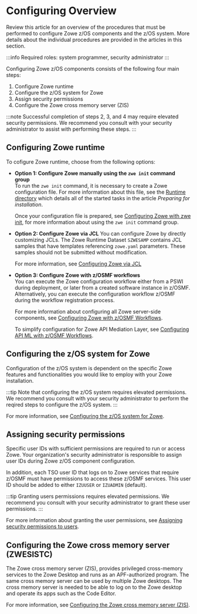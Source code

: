 # Configuring Overview

Review this article for an overview of the procedures that must be performed to configure Zowe z/OS components and the z/OS system. More details about the individual procedures are provided in the articles in this section. 

:::info Required roles: system programmer, security administrator
:::

Configuring Zowe z/OS components consists of the following four main steps:

1. Configure Zowe runtime
2. Configure the z/OS system for Zowe
3. Assign security permissions
4. Configure the Zowe cross memory server (ZIS)

:::note
Successful completion of steps 2, 3, and 4 may require elevated security permissions. We recommend you consult with your security administrator to assist with performing these steps. 
:::

## Configuring Zowe runtime

To cofigure Zowe runtime, choose from the following options:

* **Option 1: Configure Zowe manually using the `zwe init` command group**  
To run the `zwe init` command, it is necessary to create a Zowe configuration file. For more information about this file, see the [Runtime directory](./installandconfig.md#runtime-directory) which details all of the started tasks in the article _Preparing for installation_.

    Once your configuration file is prepared, see [Configuring Zowe with zwe init](./initialize-zos-system.md), for more information about using the `zwe init` command group.

* **Option 2: Configure Zowe via JCL**
You can configure Zowe by directly customizing JCLs. The Zowe Runtime Dataset `SZWESAMP` contains JCL samples that have templates referencing `zowe.yaml` parameters. These samples should not be submitted without modification.

    For more information, see [Configuring Zowe via JCL](./configuring-zowe-via-jcl.md)

* **Option 3: Configure Zowe with z/OSMF workflows**  
You can execute the Zowe configuration workflow either from a PSWI during deployment, or later from a created software instance in z/OSMF. Alternatively, you can execute the configuration workflow z/OSMF during the workflow registration process.

    For more information about configuring all Zowe server-side components, see [Configuring Zowe with z/OSMF Workflows](./configure-zowe-zosmf-workflow.md). 

    To simplify configuration for Zowe API Mediation Layer, see 
[Configuring API ML with z/OSMF Workflows](./configure-apiml-zosmf-workflow.md).

## Configuring the z/OS system for Zowe

Configuration of the z/OS system is dependent on the specific Zowe features and functionalities you would like to employ with your Zowe installation. 

:::tip
Note that configuring the z/OS system requires elevated permissions. We recommend you consult with your security administrator to perform the reqired steps to configure the z/OS system.
:::

For more information, see [Configuring the z/OS system for Zowe](./configure-zos-system.md).

## Assigning security permissions

Specific user IDs with sufficient permissions are required to run or access Zowe. Your organization's security administrator is responsible to assign user IDs during Zowe z/OS component configuration.

In addition, each TSO user ID that logs on to Zowe services that require z/OSMF must have permissions to access these z/OSMF services. This user ID should be added to either `IZUUSER` or `IZUADMIN` (default).

:::tip
Granting users permissions requires elevated permissions. We recommend you consult with your security administrator to grant these user permissions.
:::

For more information about granting the user permissions, see [Assigning security permissions to users](./assign-security-permissions-to-users.md).

## Configuring the Zowe cross memory server (ZWESISTC)

The Zowe cross memory server (ZIS), provides privileged cross-memory services to the Zowe Desktop and runs as an APF-authorized program. The same cross memory server can be used by multiple Zowe desktops. The cross memory server is needed to be able to log on to the Zowe desktop and operate its apps such as the Code Editor. 

For more information, see [Configuring the Zowe cross memory server (ZIS)](./configure-xmem-server.md).



